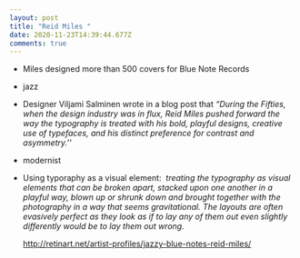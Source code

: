 ```yaml
---
layout: post
title: "Reid Miles "
date: 2020-11-23T14:39:44.677Z
comments: true
---
```

* Miles designed more than 500 covers for Blue Note Records
* jazz
* Designer Viljami Salminen wrote in a blog post that *“During the Fifties, when the design industry was in flux, Reid Miles pushed forward the way the typography is treated with his bold, playful designs, creative use of typefaces, and his distinct preference for contrast and asymmetry.''*
* modernist
* Using typoraphy as a visual element:  *treating the typography as visual elements that can be broken apart, stacked upon one another in a playful way, blown up or shrunk down and brought together with the photography in a way that seems gravitational. The layouts are often evasively perfect as they look as if to lay any of them out even slightly differently would be to lay them out wrong.*

  http://retinart.net/artist-profiles/jazzy-blue-notes-reid-miles/